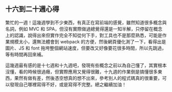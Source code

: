 ## 十六到二十週心得
繁忙的一週！這幾週學到不少東西，有真正在寫前端的感覺，雖然知道很多概念與名詞，例如 MVC 和 SPA，但沒有實際做過總覺得還是一知半解，只停留在概念上的認識，說得出來但實作完全不知從何下手，對工具也不是那麼熟悉，可能是作業規模太小，還無法體會到 webpack 的方便，然後網頁優化測了一下，看得出是圖片、JS 和 font 拖垮整個網站速度，但要改又好像要花很多時間，所以先跳過，等有時間再回來補。

這幾週最有感的是十七週和十九週吧，發現有些概念之前以為自己懂了，其實根本沒懂，看的時候很過癮，但實際應用又覺得很難，十九週的作業倒是搞懂很多東西，果然有做有差，然後憑空想真的想不出來，參考別人的程式碼真的很重要，可以發現自己哪裡寫得不好，或是寫得不完整。總之繼續加油！
